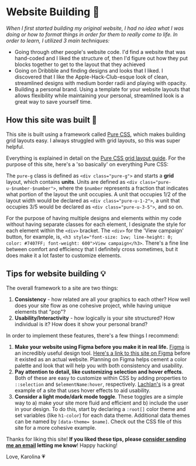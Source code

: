 # Website Building 🔮
*When I first started building my original website, I had no idea what I was doing or how to format things in order for them to really come to life. In order to learn, I utilized 3 main techniques:*
  - Going through other people's website code. I'd find a website that was hand-coded and I liked the structure of, then I'd figure out how they put blocks together to get to the layout that they achieved
  - Going on Dribbble and finding designs and looks that I liked. I discovered that I like the Apple-Hack-Club-esque look of clean, streamlined designs with medium border radii and playing with opacity.
  - Building a personal brand. Using a template for your website layouts that allows flexibility while maintaining your personal, streamlined look is a great way to save yourself time.

## How this site was built 🔨
This site is built using a framework called [Pure CSS](https://purecss.io), which makes building grid layouts easy. I always struggled with grid layouts, so this was super helpful. 

Everything is explained in detail on the [Pure CSS grid layout guide](https://purecss.io/grids/). 
For the purpose of this site, here's a 'so basically' on everything Pure CSS:

  The `pure-g` class is defined as `<div class="pure-g">` and starts a **grid** layout, which contains **units**. Units are defined as `<div class="pure-u-$number-$number">`, where the `$number` represents a fraction that indicates what portion of the layout the unit  occupies. A unit that occupies 1/2 of the layout width would be declared as `<div class="pure-u-1-2">`, a unit that occupies 3/5 would be declared as `<div class="pure-u-3-5">`, and so on. 

For the purpose of having multiple designs and elements within my code without having separate classes for each element, I designate the style for each element within the `<div>` bracket. The `<div>` for the 'View campaign' button, for example, is, `<h3 style="font-size: 1vw; line-height: 0; color: #7407FF; font-weight: 600">View campaign</h3>`. There's a fine line between comfort and efficiency that I definitely cross sometimes, but it does make it a lot faster to customize elements. 

## Tips for website building 💡

The overall framework to a site are two things: 

1. **Consistency** - how related are all your graphics to each other? How well does your site flow as one cohesive project, while having unique elements that "pop"?
2. **Usability/Interactivity** - how logically is your site structured? How individual is it? How does it show your personal brand?

In order to implement these features, there's a few things I recommend: 

1. **Make your website using Figma before you make it in real life.** [Figma](https://figma.com/) is an incredibly useful design tool. [Here's a link to this site on Figma](https://www.figma.com/file/LrrjSg5EwuNvglmiAvK1gy/Untitled?node-id=0%3A1) before it existed as an actual website. Planning on Figma helps cement a color palette and look that will help you with both consistency and usability.
2. **Pay attention to detail, like customizing selection and hover effects**. Both of these are easy to customize within CSS by adding properties to `::selection` and `$elementName:hover`, respectively. [Lachlan's](https://lachlanjc.com) is a great example of a site that uses hover effects to aid usability.
3. **Consider a light mode/dark mode toggle**. These toggles are a simple way to a) make your site more fluid and efficient and b) include the user in your design. To do this, start by declaring a `:root[]` color theme and set variables (like `h1-color`) for each data theme. Additional data themes can be named by `[data-theme= $name]`. Check out the CSS file of this site for a more cohesive example.


Thanks for liking this site! **If you liked these tips, please [consider sending me an email](mailto:lola@mgdubiel.com) letting me know**! Happy hacking!

Love, 
Karolina 💗